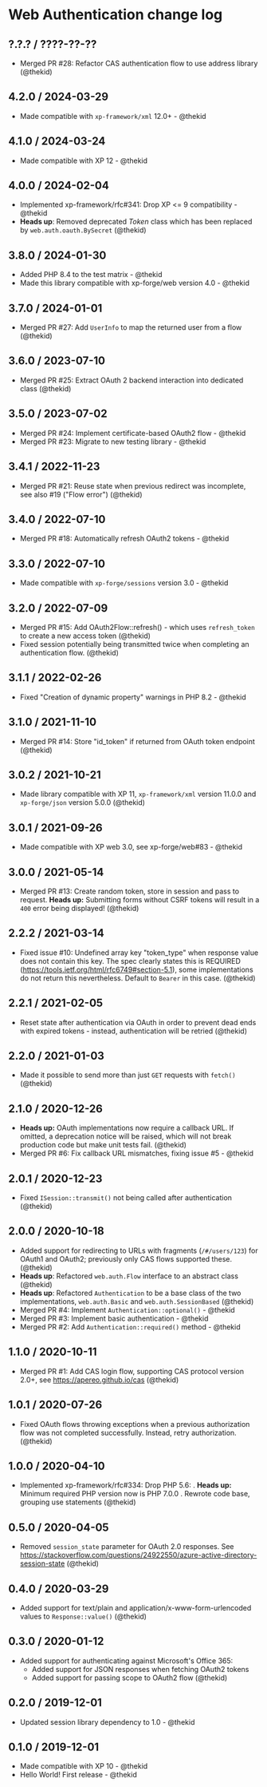 Web Authentication change log
=============================

## ?.?.? / ????-??-??

* Merged PR #28: Refactor CAS authentication flow to use address library
  (@thekid)

## 4.2.0 / 2024-03-29

* Made compatible with `xp-framework/xml` 12.0+ - @thekid

## 4.1.0 / 2024-03-24

* Made compatible with XP 12 - @thekid

## 4.0.0 / 2024-02-04

* Implemented xp-framework/rfc#341: Drop XP <= 9 compatibility - @thekid
* **Heads up**: Removed deprecated *Token* class which has been replaced
  by `web.auth.oauth.BySecret`
  (@thekid)

## 3.8.0 / 2024-01-30

* Added PHP 8.4 to the test matrix - @thekid
* Made this library compatible with xp-forge/web version 4.0 - @thekid

## 3.7.0 / 2024-01-01

* Merged PR #27: Add `UserInfo` to map the returned user from a flow
  (@thekid)

## 3.6.0 / 2023-07-10

* Merged PR #25: Extract OAuth 2 backend interaction into dedicated class
  (@thekid)

## 3.5.0 / 2023-07-02

* Merged PR #24: Implement certificate-based OAuth2 flow - @thekid
* Merged PR #23: Migrate to new testing library - @thekid

## 3.4.1 / 2022-11-23

* Merged PR #21: Reuse state when previous redirect was incomplete, see
  also #19 ("Flow error")
  (@thekid)

## 3.4.0 / 2022-07-10

* Merged PR #18: Automatically refresh OAuth2 tokens - @thekid

## 3.3.0 / 2022-07-10

* Made compatible with `xp-forge/sessions` version 3.0 - @thekid

## 3.2.0 / 2022-07-09

* Merged PR #15: Add OAuth2Flow::refresh() - which uses `refresh_token`
  to create a new access token
  (@thekid)
* Fixed session potentially being transmitted twice when completing an
  authentication flow.
  (@thekid)

## 3.1.1 / 2022-02-26

* Fixed "Creation of dynamic property" warnings in PHP 8.2 - @thekid

## 3.1.0 / 2021-11-10

* Merged PR #14: Store "id_token" if returned from OAuth token endpoint
  (@thekid)

## 3.0.2 / 2021-10-21

* Made library compatible with XP 11, `xp-framework/xml` version 11.0.0
  and `xp-forge/json` version 5.0.0
  (@thekid)

## 3.0.1 / 2021-09-26

* Made compatible with XP web 3.0, see xp-forge/web#83 - @thekid

## 3.0.0 / 2021-05-14

* Merged PR #13: Create random token, store in session and pass to request.
  **Heads up:** Submitting forms without CSRF tokens will result in a `400`
  error being displayed!
  (@thekid)

## 2.2.2 / 2021-03-14

* Fixed issue #10: Undefined array key "token_type" when response value
  does not contain this key. The spec clearly states this is REQUIRED
  (https://tools.ietf.org/html/rfc6749#section-5.1), some implementations
  do not return this nevertheless. Default to `Bearer` in this case.
  (@thekid)

## 2.2.1 / 2021-02-05

* Reset state after authentication via OAuth in order to prevent dead
  ends with expired tokens - instead, authentication will be retried
  (@thekid)

## 2.2.0 / 2021-01-03

* Made it possible to send more than just `GET` requests with `fetch()`
  (@thekid)

## 2.1.0 / 2020-12-26

* **Heads up:** OAuth implementations now require a callback URL. If
  omitted, a deprecation notice will be raised, which will not break
  production code but make unit tests fail.
  (@thekid)
* Merged PR #6: Fix callback URL mismatches, fixing issue #5 - @thekid

## 2.0.1 / 2020-12-23

* Fixed `ISession::transmit()` not being called after authentication
  (@thekid)

## 2.0.0 / 2020-10-18

* Added support for redirecting to URLs with fragments (`/#/users/123`)
  for OAuth1 and OAuth2; previously only CAS flows supported these.
  (@thekid)
* **Heads up**: Refactored `web.auth.Flow` interface to an abstract class
  (@thekid)
* **Heads up**: Refactored `Authentication` to be a base class of the
  two implementations, `web.auth.Basic` and `web.auth.SessionBased`
  (@thekid)
* Merged PR #4: Implement `Authentication::optional()` - @thekid
* Merged PR #3: Implement basic authentication - @thekid
* Merged PR #2: Add `Authentication::required()` method - @thekid

## 1.1.0 / 2020-10-11

* Merged PR #1: Add CAS login flow, supporting CAS protocol version 2.0+,
  see https://apereo.github.io/cas
  (@thekid)

## 1.0.1 / 2020-07-26

* Fixed OAuth flows throwing exceptions when a previous authorization flow
  was not completed successfully. Instead, retry authorization.
  (@thekid)

## 1.0.0 / 2020-04-10

* Implemented xp-framework/rfc#334: Drop PHP 5.6:
  . **Heads up:** Minimum required PHP version now is PHP 7.0.0
  . Rewrote code base, grouping use statements
  (@thekid)

## 0.5.0 / 2020-04-05

* Removed `session_state` parameter for OAuth 2.0 responses. See
  https://stackoverflow.com/questions/24922550/azure-active-directory-session-state
  (@thekid)

## 0.4.0 / 2020-03-29

* Added support for text/plain and application/x-www-form-urlencoded
  values to `Response::value()`
  (@thekid)

## 0.3.0 / 2020-01-12

* Added support for authenticating against Microsoft's Office 365:
  - Added support for JSON responses when fetching OAuth2 tokens
  - Added support for passing scope to OAuth2 flow
  (@thekid)

## 0.2.0 / 2019-12-01

* Updated session library dependency to 1.0 - @thekid

## 0.1.0 / 2019-12-01

* Made compatible with XP 10 - @thekid
* Hello World! First release - @thekid